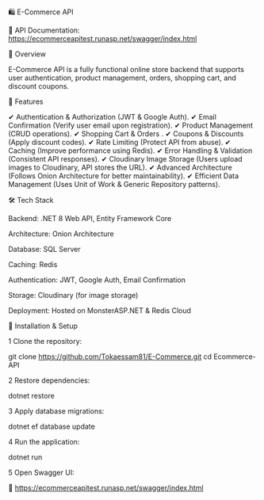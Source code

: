 ﻿🛍️ E-Commerce API

🔗 API Documentation: https://ecommerceapitest.runasp.net/swagger/index.html

📌 Overview

E-Commerce API is a fully functional online store backend that supports
user authentication,
product management, 
orders, shopping cart,
and discount coupons. 

🚀 Features

✔ Authentication & Authorization (JWT & Google Auth).
✔ Email Confirmation (Verify user email upon registration).
✔ Product Management (CRUD operations).
✔ Shopping Cart & Orders .
✔ Coupons & Discounts (Apply discount codes).
✔ Rate Limiting (Protect API from abuse).
✔ Caching (Improve performance using Redis).
✔ Error Handling & Validation (Consistent API responses).
✔ Cloudinary Image Storage (Users upload images to Cloudinary, API stores the URL).
✔ Advanced Architecture (Follows Onion Architecture for better maintainability).
✔ Efficient Data Management (Uses Unit of Work & Generic Repository patterns).

🛠️ Tech Stack

Backend: .NET 8 Web API, Entity Framework Core

Architecture: Onion Architecture

Database: SQL Server

Caching: Redis

Authentication: JWT, Google Auth, Email Confirmation

Storage: Cloudinary (for image storage)

Deployment: Hosted on MonsterASP.NET & Redis Cloud

🔧 Installation & Setup

1️ Clone the repository:

git clone https://github.com/Tokaessam81/E-Commerce.git
cd Ecommerce-API

2️ Restore dependencies:

dotnet restore

3️ Apply database migrations:

dotnet ef database update

4️ Run the application:

dotnet run

5️ Open Swagger UI:

🔗 https://ecommerceapitest.runasp.net/swagger/index.html

